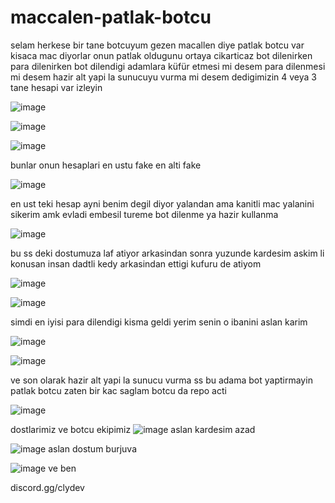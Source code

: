 # maccalen-patlak-botcu


selam herkese bir tane botcuyum gezen macallen diye patlak botcu var kisaca mac diyorlar onun patlak oldugunu ortaya cikarticaz bot dilenirken para dilenirken bot dilendigi adamlara küfür etmesi mi desem para dilenmesi mi desem hazir alt yapi la sunucuyu vurma mi desem
dedigimizin 4 veya 3 tane hesapi var izleyin


![image](https://github.com/realchavoo/maccalen-patlak-botcu/assets/133610412/8f1a9b25-75de-4adf-b674-c63480dd7057)

![image](https://github.com/realchavoo/maccalen-patlak-botcu/assets/133610412/a7a89d2c-293c-4a97-8843-624b53b23185)


![image](https://github.com/realchavoo/maccalen-patlak-botcu/assets/133610412/55cd550e-218f-479c-948f-a4ff08b1dda3)

bunlar onun hesaplari en ustu fake en alti fake  

![image](https://github.com/realchavoo/maccalen-patlak-botcu/assets/133610412/d991a690-9080-41f7-b35b-ecfa1b4abd06) 

en ust teki hesap ayni benim degil diyor yalandan ama kanitli mac yalanini sikerim amk evladi embesil tureme bot dilenme ya hazir kullanma

![image](https://github.com/realchavoo/maccalen-patlak-botcu/assets/133610412/7180b8ce-024c-49d2-9c92-35c1ba04e45c)

bu ss deki dostumuza laf atiyor arkasindan sonra yuzunde kardesim askim li konusan insan dadtli kedy arkasindan ettigi kufuru de atiyom

![image](https://github.com/realchavoo/maccalen-patlak-botcu/assets/133610412/03dc17e4-f821-474d-83f4-adb6289f5083)

![image](https://github.com/realchavoo/maccalen-patlak-botcu/assets/133610412/dbe512da-ca75-40c2-a38b-beeb393701ef)


simdi en iyisi para dilendigi kisma geldi yerim senin o ibanini aslan karim

![image](https://github.com/realchavoo/maccalen-patlak-botcu/assets/133610412/fd4645d5-3e57-4f90-a045-08f0bdf808e5)

![image](https://github.com/realchavoo/maccalen-patlak-botcu/assets/133610412/58166321-8b9c-4e42-93fc-38ac62b38efe)

ve son olarak hazir alt yapi la sunucu vurma ss bu adama bot yaptirmayin patlak botcu zaten bir kac saglam botcu da repo acti

![image](https://github.com/realchavoo/maccalen-patlak-botcu/assets/133610412/751345f5-5ff0-423f-a570-aaf7bc97fb38)

dostlarimiz ve botcu ekipimiz
![image](https://github.com/realchavoo/maccalen-patlak-botcu/assets/133610412/e4c00c95-f317-4242-8be5-28e8e359a012) 
aslan kardesim azad

![image](https://github.com/realchavoo/maccalen-patlak-botcu/assets/133610412/a12f5559-1e83-42be-b819-a04131c497b3) 
aslan dostum burjuva

![image](https://github.com/realchavoo/maccalen-patlak-botcu/assets/133610412/59781b3a-71ab-4487-b4ed-cc22b957b2b3) 
ve ben

discord.gg/clydev












